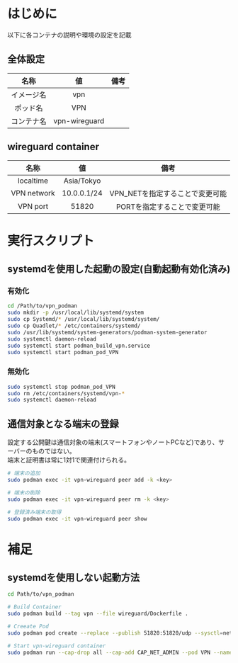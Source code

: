 # はじめに
以下に各コンテナの説明や環境の設定を記載

## 全体設定
|名称|値|備考|
|:-:|:-:|:-:|
|イメージ名|vpn||
|ポッド名|VPN||
|コンテナ名|vpn-wireguard|

## wireguard container
|名称|値|備考|
|:-:|:-:|:-:|
|localtime|Asia/Tokyo||
|VPN network|10.0.0.1/24|VPN_NETを指定することで変更可能|
|VPN port|51820|PORTを指定することで変更可能|

# 実行スクリプト

## systemdを使用した起動の設定(自動起動有効化済み)
### 有効化
```sh
cd /Path/to/vpn_podman
sudo mkdir -p /usr/local/lib/systemd/system
sudo cp Systemd/* /usr/local/lib/systemd/system/
sudo cp Quadlet/* /etc/containers/systemd/
sudo /usr/lib/systemd/system-generators/podman-system-generator
sudo systemctl daemon-reload
sudo systemctl start podman_build_vpn.service
sudo systemctl start podman_pod_VPN
```

### 無効化
```sh
sudo systemctl stop podman_pod_VPN
sudo rm /etc/containers/systemd/vpn-*
sudo systemctl daemon-reload
```

## 通信対象となる端末の登録
設定する公開鍵は通信対象の端末(スマートフォンやノートPCなど)であり、サーバーのものではない。  
端末と証明書は常に1対1で関連付けられる。
```bash
# 端末の追加
sudo podman exec -it vpn-wireguard peer add -k <key>

# 端末の削除
sudo podman exec -it vpn-wireguard peer rm -k <key>

# 登録済み端末の取得
sudo podman exec -it vpn-wireguard peer show
```

# 補足
## systemdを使用しない起動方法
```bash
cd Path/to/vpn_podman

# Build Container
sudo podman build --tag vpn --file wireguard/Dockerfile .

# Creeate Pod
sudo podman pod create --replace --publish 51820:51820/udp --sysctl=net.ipv4.ip_forward=1 --volume VPN_:/usr/VPN --name VPN

# Start vpn-wireguard container
sudo podman run --cap-drop all --cap-add CAP_NET_ADMIN --pod VPN --name vpn-wireguard --detach --replace vpn
```